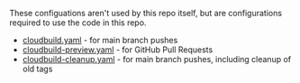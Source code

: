 These configuations aren't used by this repo itself, but are configurations required to use the code in this repo. 

 * [cloudbuild.yaml](cloudbuild.yaml) - for main branch pushes
 * [cloudbuild-preview.yaml](cloudbuild-preview.yaml) - for GitHub Pull Requests
 * [cloudbuild-cleanup.yaml](cloudbuild-cleanup.yaml) - for main branch pushes, including cleanup of old tags
